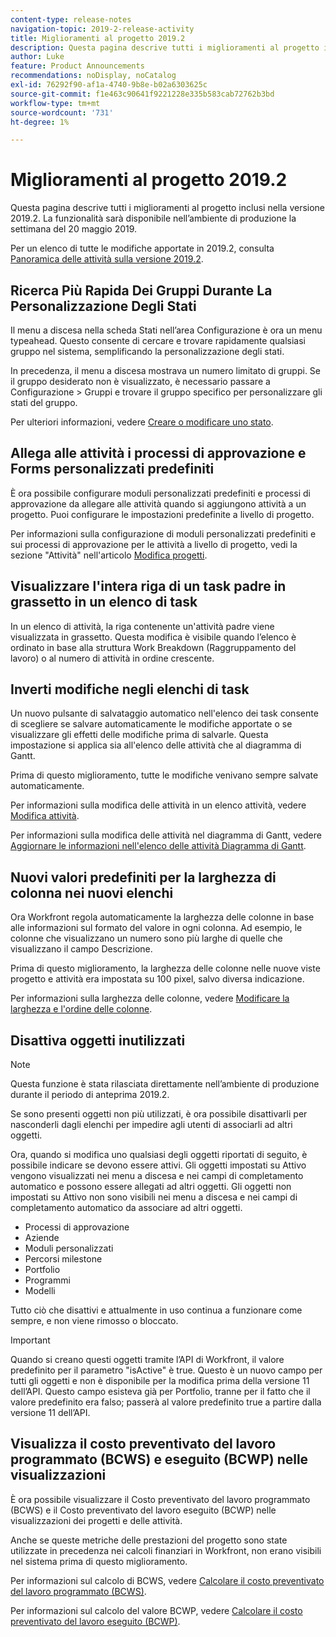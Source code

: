 ```yaml
---
content-type: release-notes
navigation-topic: 2019-2-release-activity
title: Miglioramenti al progetto 2019.2
description: Questa pagina descrive tutti i miglioramenti al progetto inclusi nella versione 2019.2. La funzionalità sarà disponibile nell’ambiente di produzione la settimana del 20 maggio 2019.
author: Luke
feature: Product Announcements
recommendations: noDisplay, noCatalog
exl-id: 76292f90-af1a-4740-9b8e-b02a6303625c
source-git-commit: f1e463c90641f9221228e335b583cab72762b3bd
workflow-type: tm+mt
source-wordcount: '731'
ht-degree: 1%

---
```


# Miglioramenti al progetto 2019.2

Questa pagina descrive tutti i miglioramenti al progetto inclusi nella versione 2019.2. La funzionalità sarà disponibile nell’ambiente di produzione la settimana del 20 maggio 2019.

Per un elenco di tutte le modifiche apportate in 2019.2, consulta [Panoramica delle attività sulla versione 2019.2](../../../../product-announcements/product-releases/quarterly-release-archive/2019.2-release-activity/2019-2-release-activity-overview.md).

## Ricerca Più Rapida Dei Gruppi Durante La Personalizzazione Degli Stati

Il menu a discesa nella scheda Stati nell’area Configurazione è ora un menu typeahead. Questo consente di cercare e trovare rapidamente qualsiasi gruppo nel sistema, semplificando la personalizzazione degli stati.

In precedenza, il menu a discesa mostrava un numero limitato di gruppi. Se il gruppo desiderato non è visualizzato, è necessario passare a Configurazione > Gruppi e trovare il gruppo specifico per personalizzare gli stati del gruppo.

Per ulteriori informazioni, vedere [Creare o modificare uno stato](../../../../administration-and-setup/customize-workfront/creating-custom-status-and-priority-labels/create-or-edit-a-status.md).

## Allega alle attività i processi di approvazione e Forms personalizzati predefiniti

È ora possibile configurare moduli personalizzati predefiniti e processi di approvazione da allegare alle attività quando si aggiungono attività a un progetto. Puoi configurare le impostazioni predefinite a livello di progetto.

Per informazioni sulla configurazione di moduli personalizzati predefiniti e sui processi di approvazione per le attività a livello di progetto, vedi la sezione &quot;Attività&quot; nell&#39;articolo [Modifica progetti](../../../../manage-work/projects/manage-projects/edit-projects.md).

## Visualizzare l&#39;intera riga di un task padre in grassetto in un elenco di task

In un elenco di attività, la riga contenente un&#39;attività padre viene visualizzata in grassetto. Questa modifica è visibile quando l’elenco è ordinato in base alla struttura Work Breakdown (Raggruppamento del lavoro) o al numero di attività in ordine crescente.

## Inverti modifiche negli elenchi di task

Un nuovo pulsante di salvataggio automatico nell&#39;elenco dei task consente di scegliere se salvare automaticamente le modifiche apportate o se visualizzare gli effetti delle modifiche prima di salvarle. Questa impostazione si applica sia all&#39;elenco delle attività che al diagramma di Gantt.

Prima di questo miglioramento, tutte le modifiche venivano sempre salvate automaticamente.

Per informazioni sulla modifica delle attività in un elenco attività, vedere [Modifica attività](../../../../manage-work/tasks/manage-tasks/edit-tasks.md).

Per informazioni sulla modifica delle attività nel diagramma di Gantt, vedere [Aggiornare le informazioni nell&#39;elenco delle attività Diagramma di Gantt](../../../../manage-work/gantt-chart/use-the-gantt-chart/update-info-task-list-gantt.md).

## Nuovi valori predefiniti per la larghezza di colonna nei nuovi elenchi

Ora Workfront regola automaticamente la larghezza delle colonne in base alle informazioni sul formato del valore in ogni colonna. Ad esempio, le colonne che visualizzano un numero sono più larghe di quelle che visualizzano il campo Descrizione.

Prima di questo miglioramento, la larghezza delle colonne nelle nuove viste progetto e attività era impostata su 100 pixel, salvo diversa indicazione.

Per informazioni sulla larghezza delle colonne, vedere [Modificare la larghezza e l&#39;ordine delle colonne](../../../../reports-and-dashboards/reports/reporting-elements/modify-column-width-order.md).

## Disattiva oggetti inutilizzati

>[!NOTE]
>
>Questa funzione è stata rilasciata direttamente nell’ambiente di produzione durante il periodo di anteprima 2019.2.

Se sono presenti oggetti non più utilizzati, è ora possibile disattivarli per nasconderli dagli elenchi per impedire agli utenti di associarli ad altri oggetti.

Ora, quando si modifica uno qualsiasi degli oggetti riportati di seguito, è possibile indicare se devono essere attivi. Gli oggetti impostati su Attivo vengono visualizzati nei menu a discesa e nei campi di completamento automatico e possono essere allegati ad altri oggetti. Gli oggetti non impostati su Attivo non sono visibili nei menu a discesa e nei campi di completamento automatico da associare ad altri oggetti.

* Processi di approvazione
* Aziende
* Moduli personalizzati
* Percorsi milestone
* Portfolio
* Programmi
* Modelli

Tutto ciò che disattivi e attualmente in uso continua a funzionare come sempre, e non viene rimosso o bloccato.

>[!IMPORTANT]
>
>Quando si creano questi oggetti tramite l’API di Workfront, il valore predefinito per il parametro &quot;isActive&quot; è true. Questo è un nuovo campo per tutti gli oggetti e non è disponibile per la modifica prima della versione 11 dell’API. Questo campo esisteva già per Portfolio, tranne per il fatto che il valore predefinito era falso; passerà al valore predefinito true a partire dalla versione 11 dell’API.

## Visualizza il costo preventivato del lavoro programmato (BCWS) e eseguito (BCWP) nelle visualizzazioni

È ora possibile visualizzare il Costo preventivato del lavoro programmato (BCWS) e il Costo preventivato del lavoro eseguito (BCWP) nelle visualizzazioni dei progetti e delle attività.

Anche se queste metriche delle prestazioni del progetto sono state utilizzate in precedenza nei calcoli finanziari in Workfront, non erano visibili nel sistema prima di questo miglioramento.

Per informazioni sul calcolo di BCWS, vedere [Calcolare il costo preventivato del lavoro programmato (BCWS)](../../../../manage-work/projects/project-finances/calculate-bcws.md).

Per informazioni sul calcolo del valore BCWP, vedere [Calcolare il costo preventivato del lavoro eseguito (BCWP)](../../../../manage-work/projects/project-finances/calculate-bcwp.md).

